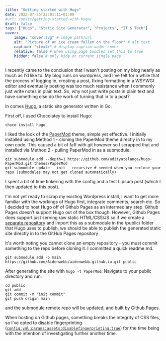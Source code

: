 ```yaml
---
title: "Getting started with Hugo"
date: 2022-07-25T22:01:11+01:00
#url: /posts/getting-started-with-hugo/
draft: false
tags: ["Hugo", "Static Site Generator", "Projects", "IT & Tech"]
cover:
    image: "cover.svg" # image path/url
    alt: "Picture of an ice cream fallen on the floor" # alt text
    caption: "<text>" # display caption under cover
    relative: false # when using page bundles set this to true
    hidden: false # only hide on current single page  
---
```


I recently came to the conclusion that I wasn't posting on my blog nearly as much as I'd like to. My blog runs on wordpress, and I've felt for a while that the process of logging in, creating a post, fixing formatting in a WSYWGI editor and eventually posting was too much resistance when I commonly just write notes in plain text. So, why not just write posts in plain text and have something else do the work of turning that in to a post?

In comes [Hugo](https://gohugo.io/), a static site generator written in Go.

First off, I used Chocolatey to install Hugo:
```
choco install hugo
```

I liked the look of the [PaperMod](https://adityatelange.github.io/hugo-PaperMod/posts/papermod/papermod-installation/) theme, simple yet effective. I initially installed using Method 1 - cloning the PaperMod theme directly in to my own code. This caused a bit of faff with git however so I scrapped that and installed via Method 2 - pulling PaperMod in as a submodule.

```
git submodule add --depth=1 https://github.com/adityatelange/hugo-PaperMod.git themes/PaperMod
git submodule update --init --recursive # needed when you reclone your repo (submodules may not get cloned automatically)
```

I spent a bit of time tinkering with the config and a test Lipsum post (which I then updated to this post).

I'm not yet ready to scrap my existing Wordpress install, I want to get more familiar with the workings of Hugo first, integrate comments, search etc. So I decided to host Hugo off of Github Pages as an intermediary step. Github Pages doesn't support Hugo out of the box though. However, Github Pages does support just serving raw static HTML/CSS/JS so if we create a [separate repository](https://github.com/Aidenwebb/aidenwebb.github.io) and import this as a submodule in the /public/ folder that Hugo uses to publish, we should be able to publish the generated static site directly in to the GitHub Pages repository

It's worth noting you cannot clone an empty repository - you must commit something to the repo before cloning it. I committed a quick readme.md.

```
git submodule add -b main https://github.com/Aidenwebb/aidenwebb.github.io.git public
```

After generating the site with ```hugo -t PaperMod```:
Navigate to your public directory and run:
```
cd public
git add .
git commit -m "init commit"
git push origin main
```
and the submodule remote repo will be updated, and built by Github Pages.

When hosting on Github pages, something breaks the integrity of CSS files, so I've opted to disable fingerprinting ([`config.yml:params:assets:disablefingerprinting:true`](https://github.com/Aidenwebb/aidenwebb-com-blog-code/blob/main/blog/config.yml)) for the time being with the intention of investigating further another time.


